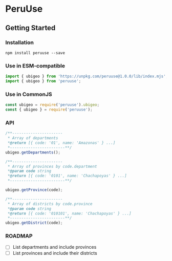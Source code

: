 # PeruUse

## Getting Started

### Installation

```console
npm install peruuse --save
```

### Use in **ESM-compatible**

```js
import { ubigeo } from 'https://unpkg.com/peruuse@1.0.0/lib/index.mjs';
import { ubigeo } from 'peruuse';
```

### Use in **CommonJS**

```js
const ubigeo = require('peruuse').ubigeo;
const { ubigeo } = require('peruuse');
```

### API

```js
/**----------------------
 * Array of departments
 *@return [{ code: '01', name: 'Amazonas' } ...]
 *------------------------**/
ubigeo.getDepartments();

/**----------------------
 * Array of provinces by code.department
 *@param code string
 *@return [{ code: '0101', name: 'Chachapoyas' } ...]
 *------------------------**/

ubigeo.getProvince(code);

/**----------------------
 * Array of districts by code.province
 *@param code string
 *@return [{ code: '010101', name: 'Chachapoyas' } ...]
 *------------------------**/
ubigeo.getDistrict(code);
```

### ROADMAP

- [ ] List departments and include provinces
- [ ] List provinces and include their districts

